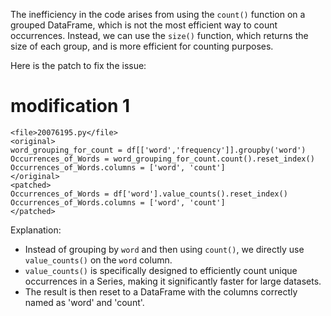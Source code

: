 The inefficiency in the code arises from using the `count()` function on a grouped DataFrame, which is not the most efficient way to count occurrences. Instead, we can use the `size()` function, which returns the size of each group, and is more efficient for counting purposes.

Here is the patch to fix the issue:

# modification 1
```
<file>20076195.py</file>
<original>
word_grouping_for_count = df[['word','frequency']].groupby('word')
Occurrences_of_Words = word_grouping_for_count.count().reset_index()
Occurrences_of_Words.columns = ['word', 'count']
</original>
<patched>
Occurrences_of_Words = df['word'].value_counts().reset_index()
Occurrences_of_Words.columns = ['word', 'count']
</patched>
```

Explanation:
- Instead of grouping by `word` and then using `count()`, we directly use `value_counts()` on the `word` column.
- `value_counts()` is specifically designed to efficiently count unique occurrences in a Series, making it significantly faster for large datasets.
- The result is then reset to a DataFrame with the columns correctly named as 'word' and 'count'.